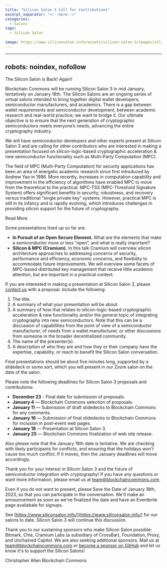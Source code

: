 ```yaml
---
title: "Silicon Salon 3 Call for Contributions"
excerpt_separator: "<!--more-->"
categories:
  - Salons
tags:
  - Silicon Salon
  
image: https://www.siliconsalon.info/assets/silicon-salon-3/images/silicon-salon3.jpg
---
```

---
robots: noindex, nofollow
---

The Silicon Salon is Back! Again!

Blockchain Commons will be running Silicon Salon 3 in mid January, tentatively on January 18th. The Silicon Salons are an ongoing series of virtual salons intended to bring together digital wallet developers, semiconductor manufacturers, and academics. There is a gap between wallet requirements and semiconductor development, between academic research and real-world practice; we want to bridge it. Our ultimate objective is to ensure that the next generation of cryptographic semiconductors meets everyone’s needs, advancing the entire cryptography industry. 

We will have semiconductor developers and other experts present at Silicon Salon 3 and are calling for other contributors who are interested in making a presentation focused on silicon-logic-based cryptographic acceleration & new semiconductor functionality such as Multi-Party Computation (MPC).

The field of MPC (Multi-Party Computation) for security applications has been an area of energetic academic research since first introduced by Andrew Yao in 1986. More recently, increases in computation capability and improvement in the efficiency of algorithms have enabled MPC to move from the theoretical to the practical. MPC-TSS (MPC-Threshold Signature System) offers significant benefits in security, robustness, and recovery versus traditional “single private key” systems.   However, practical MPC is still in its infancy and is rapidly evolving, which introduces challenges in providing silicon support for the future of cryptography.

<div class="bold--excerpt--node">Read More</div>

<!--more-->

Some presentations lined up so far are:
* **In Pursuit of an Open Secure Element.**  What are the elements that make a semiconductor more or less “open”, and what is really important?
* **Silicon & MPC (Cramium).** In this talk Cramium will overview silicon architecture approaches to addressing concerns of security, performance and efficiency, economic concerns, and flexibility to accommodate future improvements.  We will overview some facets of MPC-based distributed key management that receive little academic attention, but are important in a practical context.

If you are interested in making a presentation at Silicon Salon 3, please [contact us](mailto@team@blockchaincommons.com) with a proposal. Include the following:

1. The title.
2. A summary of what your presentation will be about.
3. A summary of how that relates to silicon-logic-based cryptographic acceleration & new functionality and/or the general topic of integrating cryptography into new semiconductors. Note that this can be a discussion of capabilities from the point of view of a semiconductor manufacturer, of needs from a wallet manufacturer, or other discussions from someone in the broader decentralized community.
4. The name of the presenter(s). 
5. A description of who they are and how they or their company have the expertise, capability, or reach to benefit the Silicon Salon conversation.

Final presentations should be about five minutes long, supported by a slidedeck or some sort, which you will present in our Zoom salon on the date of the salon.

Please note the following deadlines for Silicon Salon 3 proposals and contributions:

* **December 23** - Final date for submission of proposals.
* **January 4** — Blockchain Commons selection of proposals.
* **January 11** — Submission of draft slidedecks to Blockchain Commons for any comments.
* **January 16** — Submission of final slidedecks to Blockchain Commons for inclusion in post-event web pages.
* **January 18** — Presentation at Silicon Salon 3.
* **January 25** — Blockchain Commons finalization of web site release.

Also please note that the January 18th date is tentative. We are checking with likely participants for conflicts, and ensuring that the holidays won't cause too much conflict. If it moves, then the January deadlines will move accordingly.

Thank you for your interest in Silicon Salon 3 and the future of semiconductor integration with cryptography! If you have any questions or want more information, please email us at [team@blockchaincommons.com](mailto:team@blockchaincommons.com).

Even if you do not want to present, please Save the Date of January 18th, 2023, so that you can participate in the conversation. We'll make an announcement as soon as we've finalized the date and have an Eventbrite page availabale for signups.

See [https://www.siliconsalon.info/](https://www.siliconsalon.info/) for our salons to date. Silicon Salon 3 will continue this discussion.

Thank you to our sustaining sponsors who make Silicon Salon possible: Bitmark, Chia, Cramium Labs (a subsidiary of CrossBar), Foundation, Proxy, and Unchained Capitol. We are also seeking additional sponsors. Mail us at [team@blockchaincommons.com](mailto:team@blockchaincommons.com) or [become a sponsor on GitHub](https://github.com/sponsors/BlockchainCommons) and let us know it's to support the Silicon Salons!

Christopher Allen
Blockchain Commons






